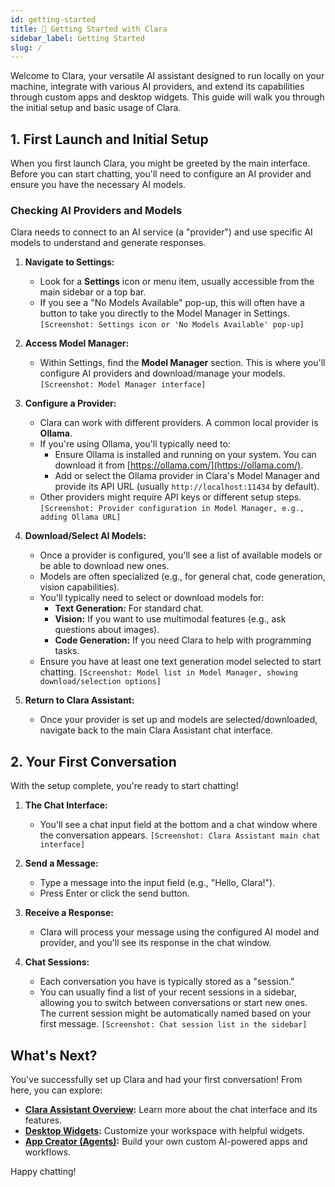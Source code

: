 ```yaml
---
id: getting-started
title: 🚀 Getting Started with Clara
sidebar_label: Getting Started
slug: /
---
```


Welcome to Clara, your versatile AI assistant designed to run locally on your machine, integrate with various AI providers, and extend its capabilities through custom apps and desktop widgets. This guide will walk you through the initial setup and basic usage of Clara.

## 1. First Launch and Initial Setup

When you first launch Clara, you might be greeted by the main interface. Before you can start chatting, you'll need to configure an AI provider and ensure you have the necessary AI models.

### Checking AI Providers and Models

Clara needs to connect to an AI service (a "provider") and use specific AI models to understand and generate responses.

1.  **Navigate to Settings:**
    *   Look for a **Settings** icon or menu item, usually accessible from the main sidebar or a top bar.
    *   If you see a "No Models Available" pop-up, this will often have a button to take you directly to the Model Manager in Settings.
    `[Screenshot: Settings icon or 'No Models Available' pop-up]`

2.  **Access Model Manager:**
    *   Within Settings, find the **Model Manager** section. This is where you'll configure AI providers and download/manage your models.
    `[Screenshot: Model Manager interface]`

3.  **Configure a Provider:**
    *   Clara can work with different providers. A common local provider is **Ollama**.
    *   If you're using Ollama, you'll typically need to:
        *   Ensure Ollama is installed and running on your system. You can download it from [https://ollama.com/](https://ollama.com/).
        *   Add or select the Ollama provider in Clara's Model Manager and provide its API URL (usually `http://localhost:11434` by default).
    *   Other providers might require API keys or different setup steps.
    `[Screenshot: Provider configuration in Model Manager, e.g., adding Ollama URL]`

4.  **Download/Select AI Models:**
    *   Once a provider is configured, you'll see a list of available models or be able to download new ones.
    *   Models are often specialized (e.g., for general chat, code generation, vision capabilities).
    *   You'll typically need to select or download models for:
        *   **Text Generation:** For standard chat.
        *   **Vision:** If you want to use multimodal features (e.g., ask questions about images).
        *   **Code Generation:** If you need Clara to help with programming tasks.
    *   Ensure you have at least one text generation model selected to start chatting.
    `[Screenshot: Model list in Model Manager, showing download/selection options]`

5.  **Return to Clara Assistant:**
    *   Once your provider is set up and models are selected/downloaded, navigate back to the main Clara Assistant chat interface.

## 2. Your First Conversation

With the setup complete, you're ready to start chatting!

1.  **The Chat Interface:**
    *   You'll see a chat input field at the bottom and a chat window where the conversation appears.
    `[Screenshot: Clara Assistant main chat interface]`

2.  **Send a Message:**
    *   Type a message into the input field (e.g., "Hello, Clara!").
    *   Press Enter or click the send button.

3.  **Receive a Response:**
    *   Clara will process your message using the configured AI model and provider, and you'll see its response in the chat window.

4.  **Chat Sessions:**
    *   Each conversation you have is typically stored as a "session."
    *   You can usually find a list of your recent sessions in a sidebar, allowing you to switch between conversations or start new ones. The current session might be automatically named based on your first message.
    `[Screenshot: Chat session list in the sidebar]`

## What's Next?

You've successfully set up Clara and had your first conversation! From here, you can explore:

*   **[Clara Assistant Overview](./assistant/overview.md):** Learn more about the chat interface and its features.
*   **[Desktop Widgets](./widgets/adding-widgets.md):** Customize your workspace with helpful widgets.
*   **[App Creator (Agents)](./app-creator/introduction.md):** Build your own custom AI-powered apps and workflows.

Happy chatting!
